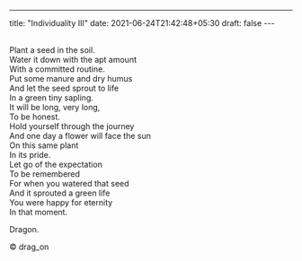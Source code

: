 ---
title: "Individuality III"
date: 2021-06-24T21:42:48+05:30
draft: false
---                                  

Plant a seed in the soil.  
Water it down with the apt amount  
With a committed routine.  
Put some manure and dry humus  
And let the seed sprout to life  
In a green tiny sapling.  
It will be long, very long,  
To be honest.  
Hold yourself through the journey  
And one day a flower will face the sun  
On this same plant  
In its pride.  
Let go of the expectation  
To be remembered  
For when you watered that seed  
And it sprouted a green life  
You were happy for eternity  
In that moment.  

Dragon.

© drag_on